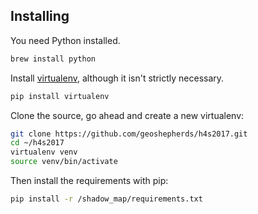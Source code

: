 ## Installing

You need Python installed.

```sh
brew install python
```


Install [virtualenv](http://virtualenv.readthedocs.org/en/latest/), although it isn't strictly necessary.

```sh
pip install virtualenv
```

Clone the source, go ahead and create a new virtualenv:

```sh
git clone https://github.com/geoshepherds/h4s2017.git
cd ~/h4s2017
virtualenv venv
source venv/bin/activate
```

Then install the requirements with pip:

```sh
pip install -r /shadow_map/requirements.txt
```
